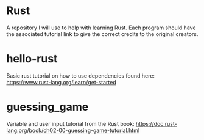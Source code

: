 # Rust
A repository I will use to help with learning Rust. Each program should have the associated tutorial link to give the correct credits to the original creators.
# hello-rust
Basic rust tutorial on how to use dependencies found here: https://www.rust-lang.org/learn/get-started
# guessing_game
Variable and user input tutorial from the Rust book: https://doc.rust-lang.org/book/ch02-00-guessing-game-tutorial.html
